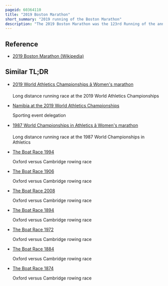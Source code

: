 ```yaml
---
pageid: 60364110
title: "2019 Boston Marathon"
short_summary: "2019 running of the Boston Marathon"
description: "The 2019 Boston Marathon was the 123rd Running of the annual Boston Massachusetts marathon Race. It took Place on April 15, 2019. The elite men's race came down to a sprint finish, which Lawrence Cherono won in 2:07:57. The elite women's race was won by Worknesh Degefa, who took an early lead and built up a large gap between herself and the other runners, in 2:23:31. The men's and women's wheelchair races were won by Daniel Romanchuk in 1:21:36 and Manuela Schär in 1:34:19, respectively."
---
```


## Reference

- [2019 Boston Marathon (Wikipedia)](https://en.wikipedia.org/?curid=60364110)

## Similar TL;DR

- [2019 World Athletics Championships â Women's marathon](/tldr/en/2019-world-athletics-championships-womens-marathon)

  Long distance running race at the 2019 World Athletics Championships

- [Namibia at the 2019 World Athletics Championships](/tldr/en/namibia-at-the-2019-world-athletics-championships)

  Sporting event delegation

- [1987 World Championships in Athletics â Women's marathon](/tldr/en/1987-world-championships-in-athletics-womens-marathon)

  Long distance running race at the 1987 World Championships in Athletics

- [The Boat Race 1994](/tldr/en/the-boat-race-1994)

  Oxford versus Cambridge rowing race

- [The Boat Race 1906](/tldr/en/the-boat-race-1906)

  Oxford versus Cambridge rowing race

- [The Boat Race 2008](/tldr/en/the-boat-race-2008)

  Oxford versus Cambridge rowing race

- [The Boat Race 1894](/tldr/en/the-boat-race-1894)

  Oxford versus Cambridge rowing race

- [The Boat Race 1972](/tldr/en/the-boat-race-1972)

  Oxford versus Cambridge rowing race

- [The Boat Race 1884](/tldr/en/the-boat-race-1884)

  Oxford versus Cambridge rowing race

- [The Boat Race 1874](/tldr/en/the-boat-race-1874)

  Oxford versus Cambridge rowing race
